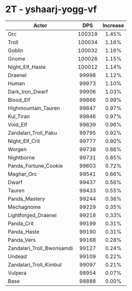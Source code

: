 # 2T - yshaarj-yogg-vf
| Actor | DPS | Increase |
|---|:---:|:---:|
|Orc|100319|1.45%|
|Troll|100034|1.16%|
|Goblin|100032|1.16%|
|Gnome|100026|1.15%|
|Night_Elf_Haste|100012|1.14%|
|Draenei|99998|1.12%|
|Human|99973|1.10%|
|Dark_Iron_Dwarf|99906|1.03%|
|Blood_Elf|99866|0.99%|
|Highmountain_Tauren|99847|0.97%|
|Kul_Tiran|99846|0.97%|
|Void_Elf|99839|0.96%|
|Zandalari_Troll_Paku|99795|0.92%|
|Night_Elf_Crit|99777|0.90%|
|Worgen|99738|0.86%|
|Nightborne|99731|0.85%|
|Panda_Fortune_Cookie|99603|0.72%|
|Maghar_Orc|99541|0.66%|
|Dwarf|99437|0.56%|
|Tauren|99433|0.55%|
|Panda_Mastery|99244|0.36%|
|Mechagnome|99229|0.35%|
|Lightforged_Draenei|99218|0.33%|
|Panda_Crit|99199|0.31%|
|Panda_Haste|99190|0.31%|
|Panda_Vers|99168|0.28%|
|Zandalari_Troll_Bwonsamdi|99127|0.24%|
|Undead|99109|0.22%|
|Zandalari_Troll_Kimbul|99097|0.21%|
|Vulpera|98954|0.07%|
|Base|98888|0.00%|
